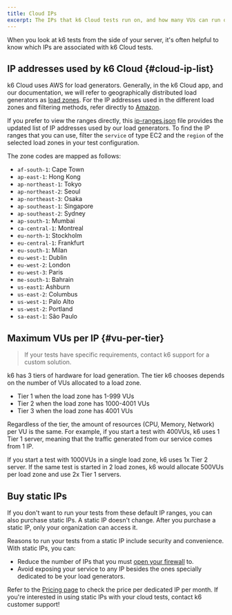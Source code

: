 ```yaml
---
title: Cloud IPs
excerpt: The IPs that k6 Cloud tests run on, and how many VUs can run on each IP
---
```


When you look at k6 tests from the side of your server, it's often helpful to
know which IPs are associated with k6 Cloud tests.

## IP addresses used by k6 Cloud {#cloud-ip-list}

k6 Cloud uses AWS for load generators. Generally, in the k6 Cloud app, and our documentation, we will refer to geographically distributed load generators as [load zones](https://k6.io/docs/misc/glossary/#load-zone).
For the IP addresses used in the different load zones and filtering methods,
refer directly to [Amazon](http://docs.aws.amazon.com/general/latest/gr/aws-ip-ranges.html).

If you prefer to view the ranges directly, this [ip-ranges.json](https://ip-ranges.amazonaws.com/ip-ranges.json) file provides the updated list of IP addresses used by our load generators.
To find the IP ranges that you can use, filter the `service` of type EC2 and the `region` of the selected load zones in your test configuration.

The zone codes are mapped as follows:

<Glossary>

- `af-south-1`: Cape Town
- `ap-east-1`: Hong Kong
- `ap-northeast-1`: Tokyo
- `ap-northeast-2`: Seoul
- `ap-northeast-3`: Osaka
- `ap-southeast-1`: Singapore
- `ap-southeast-2`: Sydney
- `ap-south-1`:  Mumbai
- `ca-central-1`: Montreal
- `eu-north-1`: Stockholm
- `eu-central-1`:  Frankfurt
- `eu-south-1`: Milan
- `eu-west-1`: Dublin
- `eu-west-2`:  London
- `eu-west-3`:  Paris
- `me-south-1`: Bahrain
- `us-east1`: Ashburn
- `us-east-2`: Columbus
- `us-west-1`: Palo Alto
- `us-west-2`: Portland
- `sa-east-1`: São Paulo

</Glossary>


## Maximum VUs per IP {#vu-per-tier}

<Blockquote mod="note" title="These are defaults">

If your tests have specific requirements, contact k6 support for a custom solution.

</Blockquote>

k6 has 3 tiers of hardware for load generation.
The tier k6 chooses depends on the number of VUs allocated to a load zone.

- Tier 1 when the load zone has 1-999 VUs
- Tier 2 when the load zone has 1000-4001 VUs
- Tier 3 when the load zone has 4001 VUs

Regardless of the tier, the amount of resources (CPU, Memory, Network) per VU is the same.
For example, if you start a test with 400VUs, k6 uses 1 Tier 1 server,
meaning that the traffic generated from our service comes from 1 IP.

If you start a test with 1000VUs in a single load zone, k6 uses 1x Tier 2 server.
If the same test is started in 2 load zones, k6 would allocate 500VUs per load zone and use 2x Tier 1 servers.


## Buy static IPs

If you don't want to run your tests from these default IP ranges, you can also purchase static IPs.
A static IP doesn't change.
After you purchase a static IP, only your organization can access it.

Reasons to run your tests from a static IP include security and convenience.
With static IPs, you can:
- Reduce the number of IPs that you must [open your firewall](/cloud/creating-and-running-a-test/troubleshooting/#open-a-firewall-for-k6-cloud) to.
- Avoid exposing your service to any IP besides the ones specially dedicated to be your load generators.

Refer to the [Pricing page](https://k6.io/pricing/) to check the price per dedicated IP per month.
If you're interested in using static IPs with your cloud tests, contact k6 customer support!
